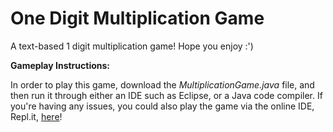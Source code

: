 # One Digit Multiplication Game

A text-based 1 digit multiplication game! Hope you enjoy :')

**Gameplay Instructions:**

In order to play this game, download the *MultiplicationGame.java* file, and then run it through either an IDE such as Eclipse, or a Java code compiler. If you're having any issues, you could also play the game via the online IDE, Repl.it, [here](https://replit.com/@krishchopra8/One-Digit-Multiplication-Game#Main.java)!
